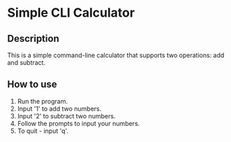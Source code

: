 # Simple CLI Calculator
## Description
This is a simple command-line calculator that supports two operations: add and subtract.

## How to use

1. Run the program.
2. Input '1' to add two numbers.
3. Input '2' to subtract two numbers.
4. Follow the prompts to input your numbers.
5. To quit - input 'q'.